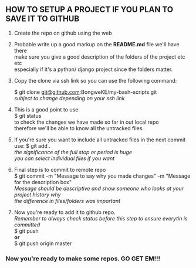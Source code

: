 ## HOW TO SETUP A PROJECT IF YOU PLAN TO SAVE IT TO GITHUB
1. Create the repo on github using the web
2. Probable write up a good markup on the **README.md** file we'll have there\
make sure you give a good description of the folders of the project etc etc\
especially if it's a python/ django project since the folders matter.
3. Copy the clone via ssh link so you can use the following command:

	$ git clone git@github.com:BongweKE/my-bash-scripts.git	\
*subject to change depending on your ssh link*
4. This is a good point to use:\
	$ git status\
	to check the changes we have made so far in out local repo\
	therefore we'll be able to know all the untracked files.
5. If you're sure you want to include all untracked files in the next commit use:
	$ git add .	\
*the significance of the full stop or period is huge*\
*you can select individual files if you want*
6. Final step is to commit to remote repo\
	$ git commit -m "Message to say why you made changes" -m "Message for the description box"	\
*Message should be descriptive and show someone who looks at your project history why\
the difference in files/folders was important*
7. Now you're ready to add it to github repo.\
*Remember to always check status before this step to ensure everytin is committed*\
	$ git push	\
	**or**\
	$ git push origin master
### Now you're ready to make some repos. GO GET EM!!!
